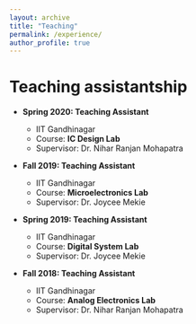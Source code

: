 ```yaml
---
layout: archive
title: "Teaching"
permalink: /experience/
author_profile: true
---
```


Teaching assistantship
======
* **Spring 2020: Teaching Assistant**
  * IIT Gandhinagar
  * Course: **IC Design Lab**
  * Supervisor: Dr. Nihar Ranjan Mohapatra
  
* **Fall 2019: Teaching Assistant**
  * IIT Gandhinagar
  * Course: **Microelectronics Lab**
  * Supervisor: Dr. Joycee Mekie
  
* **Spring 2019: Teaching Assistant**
  * IIT Gandhinagar
  * Course: **Digital System Lab**
  * Supervisor: Dr. Joycee Mekie
  
* **Fall 2018: Teaching Assistant**
  * IIT Gandhinagar
  * Course: **Analog Electronics Lab**
  * Supervisor: Dr. Nihar Ranjan Mohapatra
